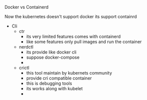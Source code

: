 Docker vs Containerd

Now the kubernetes doesn't support docker its support containrd

- Cli
    - ctr
        - its very limited features comes with containerd
        - like some features only pull images and run the container
    - nerdctl
        - its provide like docker cli
        - suppose docker-compose
        -
    - crictl
        - this tool maintain by kubernets community
        - provide cri compatible container
        - this is debugging tools
        - its works along with kubelet
        - 
